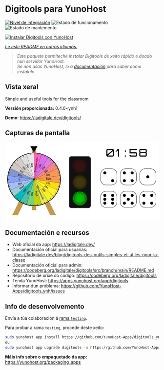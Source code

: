 <!--
NOTA: Este README foi creado automáticamente por <https://github.com/YunoHost/apps/tree/master/tools/readme_generator>
NON debe editarse manualmente.
-->

# Digitools para YunoHost

[![Nivel de integración](https://dash.yunohost.org/integration/digitools.svg)](https://dash.yunohost.org/appci/app/digitools) ![Estado de funcionamento](https://ci-apps.yunohost.org/ci/badges/digitools.status.svg) ![Estado de mantemento](https://ci-apps.yunohost.org/ci/badges/digitools.maintain.svg)

[![Instalar Digitools con YunoHost](https://install-app.yunohost.org/install-with-yunohost.svg)](https://install-app.yunohost.org/?app=digitools)

*[Le este README en outros idiomas.](./ALL_README.md)*

> *Este paquete permíteche instalar Digitools de xeito rápido e doado nun servidor YunoHost.*  
> *Se non usas YunoHost, le a [documentación](https://yunohost.org/install) para saber como instalalo.*

## Vista xeral

Simple and useful tools for the classroom

**Versión proporcionada:** 0.4.0~ynh1

**Demo:** <https://ladigitale.dev/digitools/>

## Capturas de pantalla

![Captura de pantalla de Digitools](./doc/screenshots/screenshot.jpg)

## Documentación e recursos

- Web oficial da app: <https://ladigitale.dev/>
- Documentación oficial para usuarias: <https://ladigitale.dev/blog/digitools-des-outils-simples-et-utiles-pour-la-classe>
- Documentación oficial para admin: <https://codeberg.org/ladigitale/digitools/src/branch/main/README.md>
- Repositorio de orixe do código: <https://codeberg.org/ladigitale/digitools>
- Tenda YunoHost: <https://apps.yunohost.org/app/digitools>
- Informar dun problema: <https://github.com/YunoHost-Apps/digitools_ynh/issues>

## Info de desenvolvemento

Envía a túa colaboración á [rama `testing`](https://github.com/YunoHost-Apps/digitools_ynh/tree/testing).

Para probar a rama `testing`, procede deste xeito:

```bash
sudo yunohost app install https://github.com/YunoHost-Apps/digitools_ynh/tree/testing --debug
ou
sudo yunohost app upgrade digitools -u https://github.com/YunoHost-Apps/digitools_ynh/tree/testing --debug
```

**Máis info sobre o empaquetado da app:** <https://yunohost.org/packaging_apps>
